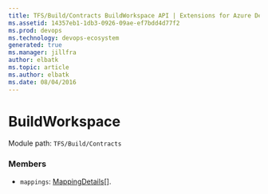 ```yaml
---
title: TFS/Build/Contracts BuildWorkspace API | Extensions for Azure DevOps Services
ms.assetid: 14357eb1-1db3-0926-09ae-ef7bdd4d77f2
ms.prod: devops
ms.technology: devops-ecosystem
generated: true
ms.manager: jillfra
author: elbatk
ms.topic: article
ms.author: elbatk
ms.date: 08/04/2016
---
```


# BuildWorkspace

Module path: `TFS/Build/Contracts`


### Members

* `mappings`: [MappingDetails](./MappingDetails.md)[]. 

